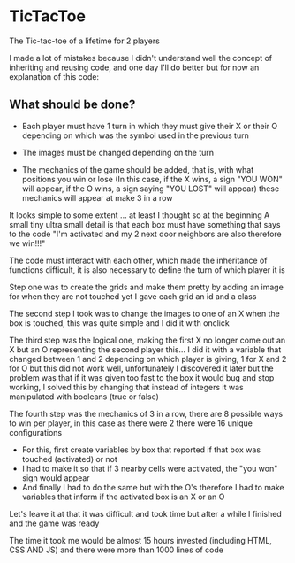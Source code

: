 # TicTacToe
The Tic-tac-toe of a lifetime for 2 players

I made a lot of mistakes because I didn't understand well the concept of inheriting and reusing code, and one day I'll do better but for now an explanation of this code:

## What should be done?

* Each player must have 1 turn in which they must give their X or their O depending on which was the symbol used in the previous turn

* The images must be changed depending on the turn

* The mechanics of the game should be added, that is, with what positions you win or lose (In this case, if the X wins, a sign "YOU WON" will appear, if the O wins, a sign saying "YOU LOST" will appear) these mechanics will appear at make 3 in a row

It looks simple to some extent ... at least I thought so at the beginning
A small tiny ultra small detail is that each box must have something that says to the code "I'm activated and my 2 next door neighbors are also therefore we win!!!"

The code must interact with each other, which made the inheritance of functions difficult, it is also necessary to define the turn of which player it is


Step one was to create the grids and make them pretty by adding an image for when they are not touched yet I gave each grid an id and a class

The second step I took was to change the images to one of an X when the box is touched, this was quite simple and I did it with onclick

The third step was the logical one, making the first X no longer come out an X but an O representing the second player this... I did it with a variable that changed between 1 and 2 depending on which player is giving, 1 for X and 2 for O but this did not work well, unfortunately I discovered it later but the problem was that if it was given too fast to the box it would bug and stop working, I solved this by changing that instead of integers it was manipulated with booleans (true or false)

The fourth step was the mechanics of 3 in a row, there are 8 possible ways to win per player, in this case as there were 2 there were 16 unique configurations

- For this, first create variables by box that reported if that box was touched (activated) or not
- I had to make it so that if 3 nearby cells were activated, the "you won" sign would appear
- And finally I had to do the same but with the O's therefore I had to make variables that inform if the activated box is an X or an O

Let's leave it at that it was difficult and took time but after a while I finished and the game was ready

The time it took me would be almost 15 hours invested (including HTML, CSS AND JS) and there were more than 1000 lines of code
